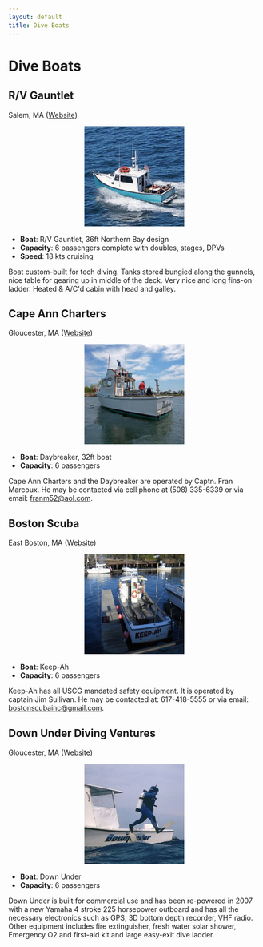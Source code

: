 ```yaml
---
layout: default
title: Dive Boats
---
```


# Dive Boats

## R/V Gauntlet

Salem, MA ([Website](http://www.northernatlanticdive.com))

<p align="center"><img src="images/gauntlet.jpg" width="200" height="200" /></p>

- **Boat**: R/V Gauntlet, 36ft Northern Bay design
- **Capacity**: 6 passengers complete with doubles, stages, DPVs
- **Speed**: 18 kts cruising

Boat custom-built for tech diving. Tanks stored bungied along the gunnels, nice
table for gearing up in middle of the deck. Very nice and long fins-on ladder.
Heated & A/C'd cabin with head and galley.

## Cape Ann Charters

Gloucester, MA ([Website](http://www.divedaybreaker.com/))

<p align="center"><img src="images/capeanncharters.jpg" width="200" height="200" /></p>

- **Boat**: Daybreaker, 32ft boat
- **Capacity**: 6 passengers

Cape Ann Charters and the Daybreaker are operated by Captn. Fran Marcoux. He
may be contacted via cell phone at (508) 335-6339 or via email:
<franm52@aol.com>.

## Boston Scuba

East Boston, MA ([Website](http://www.bostonscuba.com/))

<p align="center"><img src="images/bs1.jpg" width="200" height="200" /></p>

- **Boat**: Keep-Ah
- **Capacity**: 6 passengers

Keep-Ah has all USCG mandated safety equipment. It is operated by captain Jim
Sullivan. He may be contacted at: 617-418-5555 or via email:
<bostonscubainc@gmail.com>.

## Down Under Diving Ventures

Gloucester, MA ([Website](http://www.downundercharters.com/index.html))

<p align="center"><img src="images/downunder.jpg" width="200" height="200" /></p>

- **Boat**: Down Under
- **Capacity**: 6 passengers

Down Under is built for commercial use and has been re-powered in 2007 with a
new Yamaha 4 stroke 225 horsepower outboard and has all the necessary
electronics such as GPS, 3D bottom depth recorder, VHF radio. Other equipment
includes fire extinguisher, fresh water solar shower, Emergency O2 and first-aid
kit and large easy-exit dive ladder.
